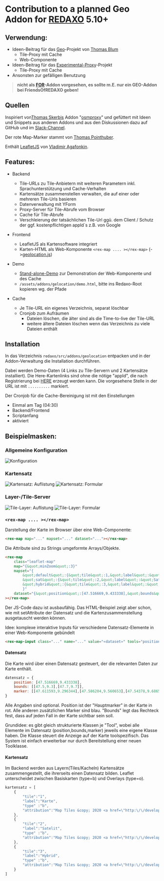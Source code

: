 # Contribution to a planned Geo Addon for [REDAXO](https://redaxo.org) 5.10+

## Verwendung:

- Ideen-Beitrag für das [Geo](https://github.com/FriendsOfREDAXO/friendsofredaxo.github.io/issues/124)-Projekt von [Thomas Blum](https://github.com/tbaddade)
    - Tile-Proxy mit Cache
    - Web-Componente
- Ideen-Beitrag für das [Experimental-Proxy](https://github.com/FriendsOfREDAXO/experimental/tree/master/plugins/proxy)-Projekt
    - Tile-Proxy mit Cache
- Ansonsten zur gefälligen Benutzung

>**nicht als [FOR](https://github.com/FriendsOfREDAXO-Addon)-Addon vorgesehen, es sollte m.E. nur __ein__ GEO-Addon bei FriendsOfREDAXO geben!**

## Quellen

Inspiriert von[Thomas Skerbis](https://github.com/skerbis) Addon "[osmproxy](https://github.com/FriendsOfREDAXO/osmproxy)" und gefüttert mit Ideen und Snippets aus anderen Addons und aus den Diskussionen dazu auf GitHub und im [Slack-Channel](https://friendsofredaxo.slack.com/).

Der rote Map-Marker stammt von [Thomas Pointhuber](https://github.com/pointhi/leaflet-color-markers).

Enthält [LeafletJS](https://leafletjs.com/) von [Vladimir Agafonkin](https://agafonkin.com/).

## Features:

- Backend
    - Tile-URLs zu Tile-Anbietern mit weiteren Parametern inkl. Sprachunterstützung und Cache-Verhalten
    - Kartensätze zusammenstellen verwalten, die auf einer oder mehreren Tile-Urls basieren
    - Datenverwaltung mit YForm
    - Proxy-Server für Tile-Abrufe vom Browser
    - Cache für Tile-Abrufe
    - Verschleierung der tatsächlichen Tile-Url ggü. dem Client / Schutz der ggf. kostenpflichtigen appId´s z.B. von Google


- Frontend
    - LeafletJS als Kartensoftware integriert
    - Karten-HTML als Web-Komponente `<rex-map .... ></rex-map>` (->[geolocation.js](assets/geolocation.js))


- Demo
    - [Stand-alone-Demo](assets/demo.html) zur Demonstration der Web-Komponente und des Cache
    - `/assets/addons/gelocation/demo.html`, bitte ins Redaxo-Root kopieren wg. der Pfade


- Cache
    - Je Tile-URL ein eigenes Verzeichnis, separat löschbar
    - Cronjob zum Aufräumen
        - Dateien löschen, die älter sind als die Time-to-live der Tile-URL
        - weitere ältere Dateien löschen wenn das Verzeichnis zu viele Dateien enthält

## Installation

In das Verzeichnis `redaxo/src/addons/geolocation` entpacken und in der Addon-Verwaltung die
Installation durchführen.

Dabei werden Demo-Daten (4 Links zu Tile-Servern und 2 Kartensätze installiert). Die Here-Kartenlinks
sind ohne die nötige "appId", die nach Registrierung bei [HERE](https://developer.here.com/) erzeugt werden kann.
Die vorgesehene Stelle in der URL ist mit `..........` markiert.

Der Cronjob für die Cache-Bereinigung ist mit den Einstellungen
- Einmal am Tag (04:30)
- Backend/Frontend
- Scriptanfang
- aktiviert


## Beispielmasken:

### Allgemeine Konfiguration

![Konfiguration](docs/config.jpg)

### Kartensatz

![Kartensatz: Auflistung](docs/maps_list.jpg)
![Kartensatz: Formular](docs/maps_edit.jpg)

### Layer-/Tile-Server

![Tile-Layer: Auflistung](docs/tiles_list.jpg)
![Tile-Layer: Formular](docs/tiles_edit.jpg)

### `<rex-map .... ></rex-map>`

Darstellung der Karte im Browser über eine Web-Componente:

```html
<rex-map map="..." mapset="..." dataset="..."></rex-map>
```
Die Attribute sind zu Strings umgeformte Arrays/Objekte.

```HTML
<rex-map
    class="leaflet-map"
    map="{&quot;minZoom&quot;:3}"
    mapset="{
        &quot;default&quot;:{&quot;tile&quot;:1,&quot;label&quot;:&quot;Karte&quot;,&quot;type&quot;:&quot;b&quot;,&quot;attribution&quot;:&quot;Map Tiles &amp;copy; 2020 &lt;a href=\&quot;http:\/\/developer.here.com\&quot;&gt;HERE&lt;\/a&gt;&quot;},
        &quot;sat&quot;:{&quot;tile&quot;:2,&quot;label&quot;:&quot;Satelit&quot;,&quot;type&quot;:&quot;b&quot;,&quot;attribution&quot;:&quot;Map Tiles &amp;copy; 2020 &lt;a href=\&quot;http:\/\/developer.here.com\&quot;&gt;HERE&lt;\/a&gt;&quot;},
        &quot;hybrid&quot;:{&quot;tile&quot;:3,&quot;label&quot;:&quot;Hybrid&quot;,&quot;type&quot;:&quot;b&quot;,&quot;attribution&quot;:&quot;Map Tiles &amp;copy; 2020 &lt;a href=\&quot;http:\/\/developer.here.com\&quot;&gt;HERE&lt;\/a&gt;&quot;}
        }"
    dataset="{&quot;position&quot;:[47.516669,9.433338],&quot;bounds&quot;:[[47.5,9.3],[47.7,9.7]],&quot;marker&quot;:[[47.611593,9.296344],[47.586204,9.560653],[47.54378,9.686559]]}"
></rex-map>
```

Der JS-Code dazu ist ausbaufähig. Das HTML-Beispiel zeigt aber schon, wie mit setAttribute der Datensatz und die Kartenzusammenstellung ausgetauscht werden können.

Idee: komplexe interaktive Inputs für verschiedene Datensatz-Elemente in einer Web-Komponente gebündelt
```html
<rex-map-input class="..." name="..." value="«dataset»" tools="position,marker,bounds,..."></rex-map-input>
```


#### Datensatz

Die Karte wird über einen Datensatz gesteuert, der die relevanten Daten zur Karte enthält.

```javascript
datensatz = {
    position: [47.516669,9.433338],
    bounds: [[47.5,9.3],[47.7,9.7]],
    marker: [[47.611593,9.296344],[47.586204,9.560653],[47.54378,9.686559]],
}
```
Alle Angaben sind optional. Position ist der "Hauptmarker" in der Karte in rot. Alle anderen
zusätzlichen Marker sind blau. "Bounds" legt das Rechteck fest, dass auf jeden Fall in der
Karte sichtbar sein soll.

Grundidee: es gibt gleich strukturierte Klassen je "Tool", wobei alle Elemente im Datensatz (position,bounds,marker)
jeweils eine eigene Klasse haben. Die Klasse steuert die Anzeige auf der Karte toolspezifisch. Das System
ist einfach erweiterbar nur durch Bereitstellung einer neuen Toolklasse.


#### Kartensatz

Im Backend werden aus Layern(Tiles/Kacheln) Kartensätze zusammengestellt, die ihrerseits einen Datensatz bilden. Leaflet unterscheidet zwischen Basiskarten (type=b) und Overlays (type=o).
```javascript
kartensatz = [
    {
        "tile":"1",
        "label":"Karte",
        "type" :"b",
        "attribution":"Map Tiles &copy; 2020 <a href=\"http:\/\/developer.here.com\">HERE<\/a>"
    },
    {
        "tile":"2",
        "label":"Satelit",
        "type" :"b",
        "attribution":"Map Tiles &copy; 2020 <a href=\"http:\/\/developer.here.com\">HERE<\/a>"
    },
    {
        "tile":"3",
        "label":"Hybrid",
        "type" :"b",
        "attribution":"Map Tiles &copy; 2020 <a href=\"http:\/\/developer.here.com\">HERE<\/a>"
    }
]
```
